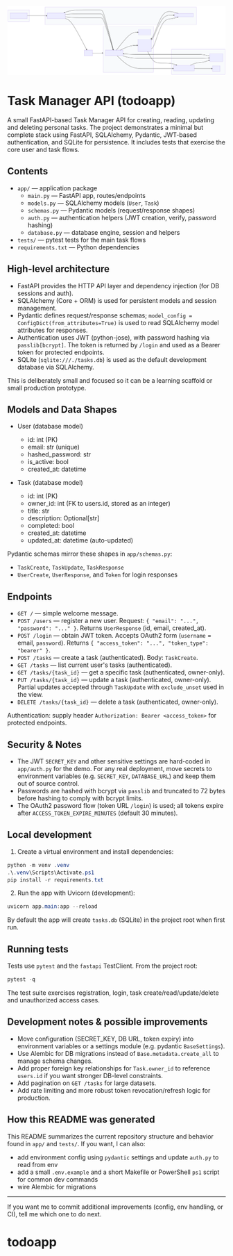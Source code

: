 <img src="fastapiGraph.svg" alt="FastAPI Architecture" width="800" />

# Task Manager API (todoapp)

A small FastAPI-based Task Manager API for creating, reading, updating and deleting personal tasks. The project demonstrates a minimal but complete stack using FastAPI, SQLAlchemy, Pydantic, JWT-based authentication, and SQLite for persistence. It includes tests that exercise the core user and task flows.

## Contents

- `app/` — application package
  - `main.py` — FastAPI app, routes/endpoints
  - `models.py` — SQLAlchemy models (`User`, `Task`)
  - `schemas.py` — Pydantic models (request/response shapes)
  - `auth.py` — authentication helpers (JWT creation, verify, password hashing)
  - `database.py` — database engine, session and helpers
- `tests/` — pytest tests for the main task flows
- `requirements.txt` — Python dependencies

## High-level architecture

- FastAPI provides the HTTP API layer and dependency injection (for DB sessions and auth).
- SQLAlchemy (Core + ORM) is used for persistent models and session management.
- Pydantic defines request/response schemas; `model_config = ConfigDict(from_attributes=True)` is used to read SQLAlchemy model attributes for responses.
- Authentication uses JWT (python-jose), with password hashing via `passlib[bcrypt]`. The token is returned by `/login` and used as a Bearer token for protected endpoints.
- SQLite (`sqlite:///./tasks.db`) is used as the default development database via SQLAlchemy.

This is deliberately small and focused so it can be a learning scaffold or small production prototype.

## Models and Data Shapes

- User (database model)
  - id: int (PK)
  - email: str (unique)
  - hashed_password: str
  - is_active: bool
  - created_at: datetime

- Task (database model)
  - id: int (PK)
  - owner_id: int (FK to users.id, stored as an integer)
  - title: str
  - description: Optional[str]
  - completed: bool
  - created_at: datetime
  - updated_at: datetime (auto-updated)

Pydantic schemas mirror these shapes in `app/schemas.py`:
- `TaskCreate`, `TaskUpdate`, `TaskResponse`
- `UserCreate`, `UserResponse`, and `Token` for login responses

## Endpoints

- `GET /` — simple welcome message.
- `POST /users` — register a new user. Request: `{ "email": "...", "password": "..." }`. Returns `UserResponse` (id, email, created_at).
- `POST /login` — obtain JWT token. Accepts OAuth2 form (`username` = email, `password`). Returns `{ "access_token": "...", "token_type": "bearer" }`.
- `POST /tasks` — create a task (authenticated). Body: `TaskCreate`.
- `GET /tasks` — list current user's tasks (authenticated).
- `GET /tasks/{task_id}` — get a specific task (authenticated, owner-only).
- `PUT /tasks/{task_id}` — update a task (authenticated, owner-only). Partial updates accepted through `TaskUpdate` with `exclude_unset` used in the view.
- `DELETE /tasks/{task_id}` — delete a task (authenticated, owner-only).

Authentication: supply header `Authorization: Bearer <access_token>` for protected endpoints.

## Security & Notes

- The JWT `SECRET_KEY` and other sensitive settings are hard-coded in `app/auth.py` for the demo. For any real deployment, move secrets to environment variables (e.g. `SECRET_KEY`, `DATABASE_URL`) and keep them out of source control.
- Passwords are hashed with bcrypt via `passlib` and truncated to 72 bytes before hashing to comply with bcrypt limits.
- The OAuth2 password flow (token URL `/login`) is used; all tokens expire after `ACCESS_TOKEN_EXPIRE_MINUTES` (default 30 minutes).

## Local development

1. Create a virtual environment and install dependencies:

```powershell
python -m venv .venv
.\.venv\Scripts\Activate.ps1
pip install -r requirements.txt
```

2. Run the app with Uvicorn (development):

```powershell
uvicorn app.main:app --reload
```

By default the app will create `tasks.db` (SQLite) in the project root when first run.

## Running tests

Tests use `pytest` and the `fastapi` TestClient. From the project root:

```powershell
pytest -q
```

The test suite exercises registration, login, task create/read/update/delete and unauthorized access cases.

## Development notes & possible improvements

- Move configuration (SECRET_KEY, DB URL, token expiry) into environment variables or a settings module (e.g. pydantic `BaseSettings`).
- Use Alembic for DB migrations instead of `Base.metadata.create_all` to manage schema changes.
- Add proper foreign key relationships for `Task.owner_id` to reference `users.id` if you want stronger DB-level constraints.
- Add pagination on `GET /tasks` for large datasets.
- Add rate limiting and more robust token revocation/refresh logic for production.

## How this README was generated

This README summarizes the current repository structure and behavior found in `app/` and `tests/`. If you want, I can also:

- add environment config using `pydantic` settings and update `auth.py` to read from env
- add a small `.env.example` and a short Makefile or PowerShell `ps1` script for common dev commands
- wire Alembic for migrations

---

If you want me to commit additional improvements (config, env handling, or CI), tell me which one to do next.
# todoapp